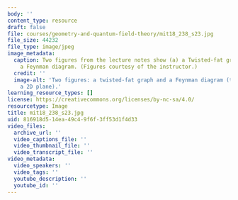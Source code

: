 ```yaml
---
body: ''
content_type: resource
draft: false
file: courses/geometry-and-quantum-field-theory/mit18_238_s23.jpg
file_size: 44232
file_type: image/jpeg
image_metadata:
  caption: Two figures from the lecture notes show (a) a Twisted-fat graph and (b)
    a Feynman diagram. (Figures courtesy of the instructor.)
  credit: ''
  image-alt: 'Two figures: a twisted-fat graph and a Feynman diagram (two curves on
    a 2D plane).'
learning_resource_types: []
license: https://creativecommons.org/licenses/by-nc-sa/4.0/
resourcetype: Image
title: mit18_238_s23.jpg
uid: 816918d5-14ea-49c4-9f6f-3ff53d1f4d33
video_files:
  archive_url: ''
  video_captions_file: ''
  video_thumbnail_file: ''
  video_transcript_file: ''
video_metadata:
  video_speakers: ''
  video_tags: ''
  youtube_description: ''
  youtube_id: ''
---
```

